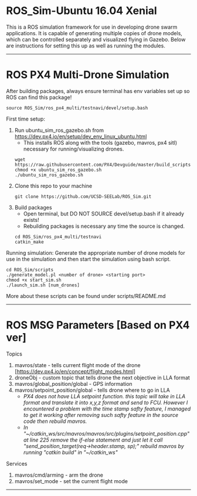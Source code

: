 # ROS_Sim-Ubuntu 16.04 Xenial
This is a ROS simulation framework for use in developing drone swarm applications. It is capable of generating multiple copies of drone models, which can be controlled separately and visualized flying in Gazebo. Below are instructions for setting this up as well as running the modules.
_________________________________________________________________

# ROS PX4 Multi-Drone Simulation
After building packages, always ensure terminal has env variables set up so ROS can find this package!
```
source ROS_Sim/ros_px4_multi/testnavi/devel/setup.bash
```

First time setup:
1. Run ubuntu_sim_ros_gazebo.sh from https://dev.px4.io/en/setup/dev_env_linux_ubuntu.html
     - This installs ROS along with the tools (gazebo, mavros, px4 sitl) necessary for running/visualizing drones.
     ```
     wget https://raw.githubusercontent.com/PX4/Devguide/master/build_scripts/ubuntu_sim_ros_gazebo.sh
     chmod +x ubuntu_sim_ros_gazebo.sh
     ./ubuntu_sim_ros_gazebo.sh
     ```
2. Clone this repo to your machine
     ```
     git clone https://github.com/UCSD-SEELab/ROS_Sim.git
     ```
3. Build packages
     - Open terminal, but DO NOT SOURCE devel/setup.bash if it already exists!
     - Rebuilding packages is necessary any time the source is changed.
     ```
     cd ROS_Sim/ros_px4_multi/testnavi
     catkin_make
     ```
     
Running simulation:
Generate the appropriate number of drone models for use in the simulation and then start the simulation using bash script.
```
cd ROS_Sim/scripts
./generate_model.pl <number of drone> <starting port>
chmod +x start_sim.sh
./launch_sim.sh [num_drones]
```
More about these scripts can be found under scripts/README.md

______________________________________________________________________________
# ROS MSG Parameters [Based on PX4 ver]

Topics
1. mavros/state - tells current flight mode of the drone [https://dev.px4.io/en/concept/flight_modes.html]
2. droneObj - custom topic that tells drone the next objective in LLA format
3. mavros/global_position/global - GPS information
4. mavros/setpoint_position/global - tells drone where to go in LLA
     - *PX4 does not have LLA setpoint function. this topic will take in LLA format and 
    translate it into x,y,z format and send to FCU. However I encountered a problem
    with the time stamp safty feature, I managed to get it working after removing
    such safty feature in the source code then rebuild mavros.*
     - *In "\~/catkin_ws/src/mavros/mavros/src/plugins/setpoint_position.cpp" at line 225
    remove the if-else statement and just let it call "send_position_target(req->header.stamp, sp);"
    rebuild mavros by running "catkin build" in "\~/catkin_ws"*

Services
1. mavros/cmd/arming - arm the drone
2. mavros/set_mode - set the current flight mode
______________________________________________________________________________

